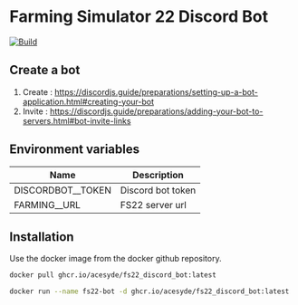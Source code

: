 # Farming Simulator 22 Discord Bot

[![Build](https://github.com/acesyde/fs22_discord_bot/actions/workflows/build.yaml/badge.svg)](https://github.com/acesyde/fs22_discord_bot/actions/workflows/build.yaml)

## Create a bot

1. Create : https://discordjs.guide/preparations/setting-up-a-bot-application.html#creating-your-bot
2. Invite : https://discordjs.guide/preparations/adding-your-bot-to-servers.html#bot-invite-links

## Environment variables

| Name                | Description       |
|---------------------|-------------------|
| DISCORDBOT\_\_TOKEN | Discord bot token |
| FARMING\_\_URL      | FS22 server url   |

## Installation

Use the docker image from the docker github repository.

```sh
docker pull ghcr.io/acesyde/fs22_discord_bot:latest

docker run --name fs22-bot -d ghcr.io/acesyde/fs22_discord_bot:latest
```
